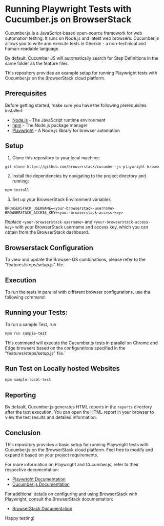 # Running Playwright Tests with Cucumber.js on BrowserStack

Cucumber.js is a JavaScript-based open-source framework for web automation testing. It runs on Node.js and latest web browsers. Cucumber.js allows you to write and execute tests in Gherkin - a non-technical and human-readable language.

By default, Cucumber JS will automatically search for Step Definitions in the same folder as the feature files.

This repository provides an example setup for running Playwright tests with Cucumber.js on the BrowserStack cloud platform.

## Prerequisites

Before getting started, make sure you have the following prerequisites installed:

- [Node.js](https://nodejs.org) - The JavaScript runtime environment
- [npm](https://www.npmjs.com/) - The Node.js package manager
- [Playwright](https://playwright.dev/) - A Node.js library for browser automation

## Setup

1. Clone this repository to your local machine:

```bash
git clone https://github.com/browserstack/cucumber-js-playwright-browserstack.git
```

2. Install the dependencies by navigating to the project directory and running:


```bash
npm install
```

3. Set up your BrowserStack Environment variables

```plaintext
BROWSERSTACK_USERNAME=<your-browserstack-username>
BROWSERSTACK_ACCESS_KEY=<your-browserstack-access-key>
```

Replace `<your-browserstack-username>` and `<your-browserstack-access-key>` with your BrowserStack username and access key, which you can obtain from the BrowserStack dashboard.

## Browserstack Configuration 
To view and update the Browser-OS combinations, please refer to the "features/steps/setup.js" file.

## Execution
To run the tests in parallel with different browser configurations, use the following command:

## Running your Tests:
To run a sample Test, run 

```bash
npm run sample-test
```
This command will execute the Cucumber.js tests in parallel on Chrome and Edge browsers based on the configurations specified in the "features/steps/setup.js" file.`

## Run Test on Locally hosted Websites

```bash
npm sample-local-test
```

## Reporting

By default, Cucumber.js generates HTML reports in the `reports` directory after the test execution. You can open the HTML report in your browser to view the test results and detailed information.

## Conclusion

This repository provides a basic setup for running Playwright tests with Cucumber.js on the BrowserStack cloud platform. Feel free to modify and expand it based on your project requirements.

For more information on Playwright and Cucumber.js, refer to their respective documentation:

- [Playwright Documentation](https://playwright.dev/docs/intro)
- [Cucumber.js Documentation](https://github.com/cucumber/cucumber-js)

For additional details on configuring and using BrowserStack with Playwright, consult the BrowserStack documentation:

- [BrowserStack Documentation](https://www.browserstack.com/docs)

Happy testing!